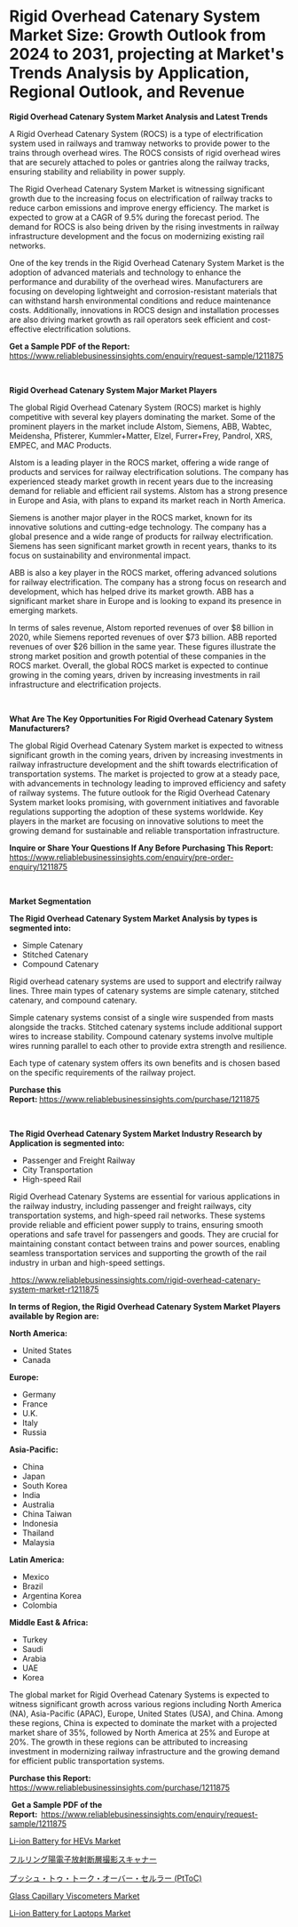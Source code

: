 <p><h1>Rigid Overhead Catenary System Market Size: Growth Outlook from 2024 to 2031, projecting at Market's Trends Analysis by Application, Regional Outlook, and Revenue</h1></p><p><strong>Rigid Overhead Catenary System Market Analysis and Latest Trends</strong></p>
<p><p>A Rigid Overhead Catenary System (ROCS) is a type of electrification system used in railways and tramway networks to provide power to the trains through overhead wires. The ROCS consists of rigid overhead wires that are securely attached to poles or gantries along the railway tracks, ensuring stability and reliability in power supply.</p><p>The Rigid Overhead Catenary System Market is witnessing significant growth due to the increasing focus on electrification of railway tracks to reduce carbon emissions and improve energy efficiency. The market is expected to grow at a CAGR of 9.5% during the forecast period. The demand for ROCS is also being driven by the rising investments in railway infrastructure development and the focus on modernizing existing rail networks.</p><p>One of the key trends in the Rigid Overhead Catenary System Market is the adoption of advanced materials and technology to enhance the performance and durability of the overhead wires. Manufacturers are focusing on developing lightweight and corrosion-resistant materials that can withstand harsh environmental conditions and reduce maintenance costs. Additionally, innovations in ROCS design and installation processes are also driving market growth as rail operators seek efficient and cost-effective electrification solutions.</p></p>
<p><strong>Get a Sample PDF of the Report:&nbsp;</strong> <a href="https://www.reliablebusinessinsights.com/enquiry/request-sample/1211875">https://www.reliablebusinessinsights.com/enquiry/request-sample/1211875</a></p>
<p>&nbsp;</p>
<p><strong>Rigid Overhead Catenary System Major Market Players</strong></p>
<p><p>The global Rigid Overhead Catenary System (ROCS) market is highly competitive with several key players dominating the market. Some of the prominent players in the market include Alstom, Siemens, ABB, Wabtec, Meidensha, Pfisterer, Kummler+Matter, Elzel, Furrer+Frey, Pandrol, XRS, EMPEC, and MAC Products.</p><p>Alstom is a leading player in the ROCS market, offering a wide range of products and services for railway electrification solutions. The company has experienced steady market growth in recent years due to the increasing demand for reliable and efficient rail systems. Alstom has a strong presence in Europe and Asia, with plans to expand its market reach in North America.</p><p>Siemens is another major player in the ROCS market, known for its innovative solutions and cutting-edge technology. The company has a global presence and a wide range of products for railway electrification. Siemens has seen significant market growth in recent years, thanks to its focus on sustainability and environmental impact.</p><p>ABB is also a key player in the ROCS market, offering advanced solutions for railway electrification. The company has a strong focus on research and development, which has helped drive its market growth. ABB has a significant market share in Europe and is looking to expand its presence in emerging markets.</p><p>In terms of sales revenue, Alstom reported revenues of over $8 billion in 2020, while Siemens reported revenues of over $73 billion. ABB reported revenues of over $26 billion in the same year. These figures illustrate the strong market position and growth potential of these companies in the ROCS market. Overall, the global ROCS market is expected to continue growing in the coming years, driven by increasing investments in rail infrastructure and electrification projects.</p></p>
<p>&nbsp;</p>
<p><strong>What Are The Key Opportunities For Rigid Overhead Catenary System Manufacturers?</strong></p>
<p><p>The global Rigid Overhead Catenary System market is expected to witness significant growth in the coming years, driven by increasing investments in railway infrastructure development and the shift towards electrification of transportation systems. The market is projected to grow at a steady pace, with advancements in technology leading to improved efficiency and safety of railway systems. The future outlook for the Rigid Overhead Catenary System market looks promising, with government initiatives and favorable regulations supporting the adoption of these systems worldwide. Key players in the market are focusing on innovative solutions to meet the growing demand for sustainable and reliable transportation infrastructure.</p></p>
<p><strong>Inquire or Share Your Questions If Any Before Purchasing This Report:</strong> <a href="https://www.reliablebusinessinsights.com/enquiry/pre-order-enquiry/1211875">https://www.reliablebusinessinsights.com/enquiry/pre-order-enquiry/1211875</a></p>
<p>&nbsp;</p>
<p><strong>Market Segmentation</strong></p>
<p><strong>The Rigid Overhead Catenary System Market Analysis by types is segmented into:</strong></p>
<p><ul><li>Simple Catenary</li><li>Stitched Catenary</li><li>Compound Catenary</li></ul></p>
<p><p>Rigid overhead catenary systems are used to support and electrify railway lines. Three main types of catenary systems are simple catenary, stitched catenary, and compound catenary.</p><p>Simple catenary systems consist of a single wire suspended from masts alongside the tracks. Stitched catenary systems include additional support wires to increase stability. Compound catenary systems involve multiple wires running parallel to each other to provide extra strength and resilience.</p><p>Each type of catenary system offers its own benefits and is chosen based on the specific requirements of the railway project.</p></p>
<p><strong>Purchase this Report:&nbsp;</strong><a href="https://www.reliablebusinessinsights.com/purchase/1211875">https://www.reliablebusinessinsights.com/purchase/1211875</a></p>
<p>&nbsp;</p>
<p><strong>The Rigid Overhead Catenary System Market Industry Research by Application is segmented into:</strong></p>
<p><ul><li>Passenger and Freight Railway</li><li>City Transportation</li><li>High-speed Rail</li></ul></p>
<p><p>Rigid Overhead Catenary Systems are essential for various applications in the railway industry, including passenger and freight railways, city transportation systems, and high-speed rail networks. These systems provide reliable and efficient power supply to trains, ensuring smooth operations and safe travel for passengers and goods. They are crucial for maintaining constant contact between trains and power sources, enabling seamless transportation services and supporting the growth of the rail industry in urban and high-speed settings.</p></p>
<p><a href="https://www.reliablebusinessinsights.com/rigid-overhead-catenary-system-market-r1211875">&nbsp;https://www.reliablebusinessinsights.com/rigid-overhead-catenary-system-market-r1211875</a></p>
<p><strong>In terms of Region, the Rigid Overhead Catenary System Market Players available by Region are:</strong></p>
<p>
    <p> <strong> North America: </strong>
        <ul>
            <li>United States</li>
            <li>Canada</li>
        </ul>
        </p> 
    <p> <strong> Europe: </strong>
        <ul>
            <li>Germany</li>
            <li>France</li>
            <li>U.K.</li>
            <li>Italy</li>
            <li>Russia</li>
        </ul>
        </p> 
    <p> <strong> Asia-Pacific: </strong>
        <ul>
            <li>China</li>
            <li>Japan</li>
            <li>South Korea</li>
            <li>India</li>
            <li>Australia</li>
            <li>China Taiwan</li>
            <li>Indonesia</li>
            <li>Thailand</li>
            <li>Malaysia</li>
        </ul>
        </p> 
    <p> <strong> Latin America: </strong>
        <ul>
            <li>Mexico</li>
            <li>Brazil</li>
            <li>Argentina Korea</li>
            <li>Colombia</li>
        </ul>
        </p> 
    <p> <strong> Middle East & Africa: </strong>
        <ul>
            <li>Turkey</li>
            <li>Saudi</li>
            <li>Arabia</li>
            <li>UAE</li>
            <li>Korea</li>
        </ul>
    </p>
    </p>
<p><p>The global market for Rigid Overhead Catenary Systems is expected to witness significant growth across various regions including North America (NA), Asia-Pacific (APAC), Europe, United States (USA), and China. Among these regions, China is expected to dominate the market with a projected market share of 35%, followed by North America at 25% and Europe at 20%. The growth in these regions can be attributed to increasing investment in modernizing railway infrastructure and the growing demand for efficient public transportation systems.</p></p>
<p><strong>Purchase this Report: </strong><a href="https://www.reliablebusinessinsights.com/purchase/1211875">https://www.reliablebusinessinsights.com/purchase/1211875</a></p>
<p>&nbsp;<strong>Get a Sample PDF of the Report:&nbsp;&nbsp;</strong><a href="https://www.reliablebusinessinsights.com/enquiry/request-sample/1211875">https://www.reliablebusinessinsights.com/enquiry/request-sample/1211875</a></p>
<p><strong></strong></p>
<p><p><a href="https://issuu.com/reportprime-2/docs/li-ion-battery-for-hevs-market-size-2030.pptx">Li-ion Battery for HEVs Market</a></p><p><a href="https://github.com/FrancoWeber2023/Market-Research-Report-List-1/blob/main/5317214101712.md">フルリング陽電子放射断層撮影スキャナー</a></p><p><a href="https://medium.com/@elmorunolfsson2023/%E3%83%97%E3%83%83%E3%82%B7%E3%83%A5-%E3%83%88%E3%82%A5-%E3%83%88%E3%83%BC%E3%82%AF-%E3%82%AA%E3%83%BC%E3%83%90%E3%83%BC-%E3%82%BB%E3%83%AB%E3%83%A9%E3%83%BC-pttoc-%E5%B8%82%E5%A0%B4%E3%81%AE%E3%83%88%E3%83%AC%E3%83%B3%E3%83%89%E3%81%A8%E5%B8%82%E5%A0%B4%E5%88%86%E6%9E%90%E3%81%AF-2024%E5%B9%B4%E3%81%8B%E3%82%892031%E5%B9%B4%E3%81%BE%E3%81%A7%E3%81%AE%E4%BA%88%E6%B8%AC%E3%81%95%E3%82%8C%E3%81%A6%E3%81%84%E3%81%BE%E3%81%99-5229baf0a91c">プッシュ・トゥ・トーク・オーバー・セルラー (PtToC)</a></p><p><a href="https://github.com/PeterParrish5/Market-Research-Report-List-5/blob/main/glass-capillary-viscometers-market.md">Glass Capillary Viscometers Market</a></p><p><a href="https://issuu.com/reportprime-2/docs/li-ion-battery-for-laptops-market-s_0d28e25324dc38">Li-ion Battery for Laptops Market</a></p></p>
